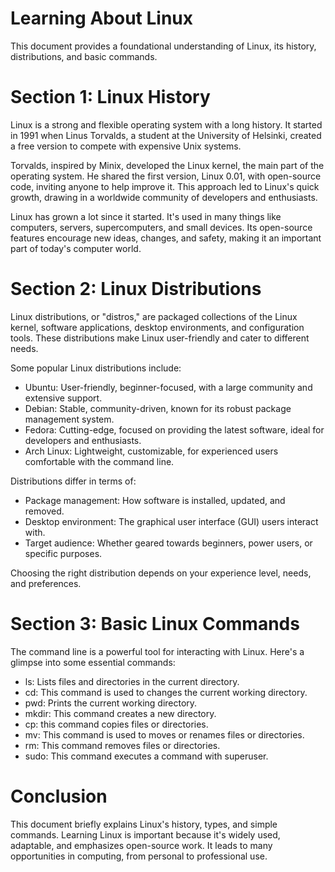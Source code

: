 # Learning About Linux

This document provides a foundational understanding of Linux, its history, distributions, and basic commands.

# Section 1: Linux History

Linux is a strong and flexible operating system with a long history. It started in 1991 when Linus Torvalds, a student at the University of Helsinki, created a free version to compete with expensive Unix systems.

Torvalds, inspired by Minix, developed the Linux kernel, the main part of the operating system. He shared the first version, Linux 0.01, with open-source code, inviting anyone to help improve it. This approach led to Linux's quick growth, drawing in a worldwide community of developers and enthusiasts.

Linux has grown a lot since it started. It's used in many things like computers, servers, supercomputers, and small devices. Its open-source features encourage new ideas, changes, and safety, making it an important part of today's computer world.

# Section 2: Linux Distributions

Linux distributions, or "distros," are packaged collections of the Linux kernel, software applications, desktop environments, and configuration tools. These distributions make Linux user-friendly and cater to different needs.

Some popular Linux distributions include:
- Ubuntu: User-friendly, beginner-focused, with a large community and extensive support.
- Debian: Stable, community-driven, known for its robust package management system.
-	Fedora: Cutting-edge, focused on providing the latest software, ideal for developers and enthusiasts.
-	Arch Linux: Lightweight, customizable, for experienced users comfortable with the command line.

Distributions differ in terms of:
-	Package management: How software is installed, updated, and removed.
-	Desktop environment: The graphical user interface (GUI) users interact with.
-	Target audience: Whether geared towards beginners, power users, or specific purposes.

Choosing the right distribution depends on your experience level, needs, and preferences.

# Section 3: Basic Linux Commands

The command line is a powerful tool for interacting with Linux. Here's a glimpse into some essential commands:

-	ls: Lists files and directories in the current directory.
-	cd: This command is used to changes the current working directory.
-	pwd: Prints the current working directory.   
-	mkdir: This command creates a new directory.
-	cp: this command copies files or directories.
-	mv: This command is used to moves or renames files or directories.
-	rm: This command removes files or directories.   
-	sudo: This command executes a command with superuser.


# Conclusion

This document briefly explains Linux's history, types, and simple commands. Learning Linux is important because it's widely used, adaptable, and emphasizes open-source work. It leads to many opportunities in computing, from personal to professional use.

